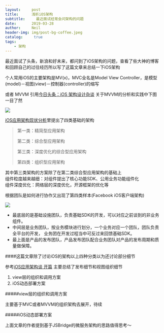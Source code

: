 ```yaml
---
layout:     post
title:      浅析iOS架构
subtitle:	  最近面试经常会问架构的问题
date:       2019-03-28
author:     Neil
header-img: img/post-bg-coffee.jpeg
catalog: 	 true
tags:
    - 架构
---
```


最近面试了头条，新浪和好未来，都问到了iOS架构的问题，查看了些大神的博客和回顾自己的过往经历所以写了这篇文章来总结一下iOS架构

个人常用iOS的主要架构是MV(x)，MVC全名是Model View Controller，是模型(model)－视图(view)－控制器(controller)的缩写 

或者 MVVM 引用[今日头条：iOS 架构设计杂谈](https://juejin.im/post/5b2b1a73e51d4558b27782c0) 关于MVVM的分析和实践中下图一目了然

![](https://ws4.sinaimg.cn/large/006tKfTcly1g1mdnjbrgyj30ps0flgpw.jpg)

[iOS应用架构现状分析](http://mrpeak.cn/blog/ios-arch/)里提出了四类基础的架构

>第一类：精简型应用架构
>
>第二类：综合型应用架构
>
>第三类：深度优化的综合型应用架构
>
>第四类：组织型应用架构

其中第三类架构的方案除了在第二类综合型应用架构的基础上   
组件粒度越来越细：对组件提出了核心功能SDK、公用业务功能组件化  
组件深度优化：网络层的深度优化，开源框架的优化等

根据团队是如何进行协作又出现了第四类样本(Facebook iOS客户端架构)

![](https://ws2.sinaimg.cn/large/006tKfTcly1g1medhqikcj30sg0d3jx1.jpg)

- 最底层的是基础设施团队，负责基础SDK的开发，可以对应之前谈到的非业务组件。
- 中间层是业务团队，按业务模块进行划分，一个业务对应一个团队，团队负责全平台的开发， 业务团在开发过程当中可反过来回馈基础SDK。
- 最上面是产品的发布团队，产品发布团队配合业务团队对产品的发布周期和质量做保障。

####这篇文章除了讨论iOS的架构以上四种分类以为还讨论部分细节


参考[iOS应用架构谈 开篇](https://casatwy.com/iosying-yong-jia-gou-tan-ben-di-chi-jiu-hua-fang-an-ji-dong-tai-bu-shu.html) 主要总结了发布细节和视图组织细节

1. view层的组织和调用方案 
2. iOS动态部署方案

#####view层的组织和调用方案

主要基于MVC或者MVVM的组织架构去展开，待续

#####iOS动态部署方案

上面文章的作者提到基于JSBridge的微服务架构的思路值得思考～
